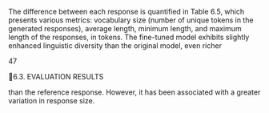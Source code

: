 The difference between each response is quantified in Table 6.5, which presents various
metrics: vocabulary size (number of unique tokens in the generated responses), average
length, minimum length, and maximum length of the responses, in tokens. The fine-tuned
model exhibits slightly enhanced linguistic diversity than the original model, even richer

47

6.3. EVALUATION RESULTS

than the reference response. However, it has been associated with a greater variation in
response size.